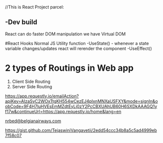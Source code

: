 //This is React Project
parcel:

-Dev build
-



React can do faster DOM manipulation
we have Virtual DOM

#React Hooks
Normal JS Utility function
-UseState() - whenever a state variable changes/updates react will rerender the component
-UseEffect()


# 2 types of Routings in Web app
1. Client Side Routing
2. Server Side Routing 



https://app.requestly.io/emailAction?apiKey=AIzaSyC2WOxTtgKH554wCezEJ4plxnMNXaUSFXY&mode=signIn&oobCode=9F4H7luHVEsEmMZdtEyLj0zY2PcCBXUAhUB60H6SXDkAAAGQ1yf17w&continueUrl=https://app.requestly.io/home&lang=en


nrbed@belgianairways.com

https://gist.github.com/TejaswiniVangavetii/2edd54ccc34b8a5c5ad4999eb7f58c07
